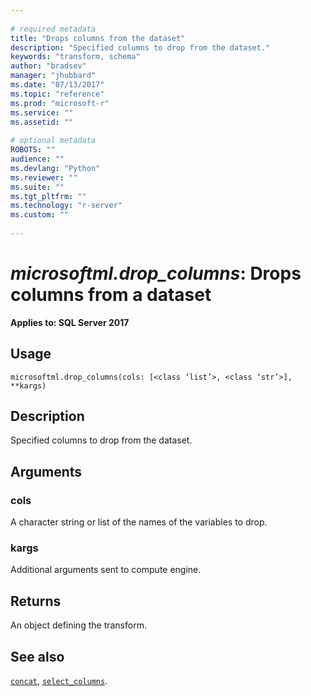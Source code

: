 ```yaml
--- 
 
# required metadata 
title: "Drops columns from the dataset" 
description: "Specified columns to drop from the dataset." 
keywords: "transform, schema" 
author: "bradsev" 
manager: "jhubbard" 
ms.date: "07/13/2017" 
ms.topic: "reference" 
ms.prod: "microsoft-r" 
ms.service: "" 
ms.assetid: "" 
 
# optional metadata 
ROBOTS: "" 
audience: "" 
ms.devlang: "Python" 
ms.reviewer: "" 
ms.suite: "" 
ms.tgt_pltfrm: "" 
ms.technology: "r-server" 
ms.custom: "" 
 
---
```


# *microsoftml.drop_columns*: Drops columns from a dataset


**Applies to: SQL Server 2017**


## Usage



```
microsoftml.drop_columns(cols: [<class ‘list’>, <class ‘str’>], **kargs)
```




## Description

Specified columns to drop from the dataset.


## Arguments


### cols

A character string or list of the names of the variables to drop.


### kargs

Additional arguments sent to compute engine.


## Returns

An object defining the transform.


## See also

[`concat`](concat.md),
[`select_columns`](select-columns.md).
